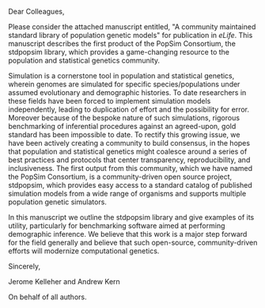 Dear Colleagues,

Please consider the attached manuscript entitled, "A community maintained standard library of population genetic
models" for publication in *eLife*. This manuscript describes the first product of the PopSim Consortium, the
stdpopsim library, which provides a game-changing resource to the population and statistical genetics community. 

Simulation is a cornerstone tool in population and statistical genetics, wherein genomes
are simulated for specific species/populations under assumed evolutionary and demographic histories. To date researchers in these
fields have been forced to implement simulation models independently, leading to duplication of effort and the possibility for error.
Moreover because of the bespoke nature of such simulations, rigorous benchmarking of inferential procedures against
an agreed-upon, gold standard has been impossible to date. To rectify this growing issue, we have been actively creating
a community to build consensus, in the hopes that population and statistical genetics might coalesce around a series of 
best practices and protocols that center transparency, reproducibility, and inclusiveness. The first output from this community,
which we have named the PopSim Consortium, is a community-driven open source project, stdpopsim, which provides easy access to a standard catalog of published simulation models from a wide range of organisms and supports multiple population genetic simulators. 

In this manuscript we outline the stdpopsim library and give examples of its utility, particularly for benchmarking software
aimed at performing demographic inference. We believe that this work is a major step forward for the field generally and 
believe that such open-source, community-driven efforts will modernize computational genetics. 

Sincerely,

Jerome Kelleher
and
Andrew Kern

On behalf of all authors. 
